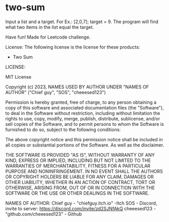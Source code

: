 # two-sum
Input a list and a target. For Ex.: [2,0,7]; target = 9.
The program will find what two items in the list equal the target. 

Have fun! Made for Leetcode challenge.

License:
The following license is the license for these products:
 - Two Sum

LICENSE:

MIT License

Copyright (c) 2023, NAMES USED BY AUTHOR UNDER "NAMES OF AUTHOR" ("Chief guy", "SOS", "cheeesed123")

Permission is hereby granted, free of charge, to any person obtaining a copy
of this software and associated documentation files (the "Software"), to deal
in the Software without restriction, including without limitation the rights
to use, copy, modify, merge, publish, distribute, sublicense, and/or sell
copies of the Software, and to permit persons to whom the Software is
furnished to do so, subject to the following conditions:

The above copyright notice and this permission notice shall be included in all
copies or substantial portions of the Software. As well as the disclaimer.

THE SOFTWARE IS PROVIDED "AS IS", WITHOUT WARRANTY OF ANY KIND, EXPRESS OR
IMPLIED, INCLUDING BUT NOT LIMITED TO THE WARRANTIES OF MERCHANTABILITY,
FITNESS FOR A PARTICULAR PURPOSE AND NONINFRINGEMENT. IN NO EVENT SHALL THE
AUTHORS OR COPYRIGHT HOLDERS BE LIABLE FOR ANY CLAIM, DAMAGES OR OTHER
LIABILITY, WHETHER IN AN ACTION OF CONTRACT, TORT OR OTHERWISE, ARISING FROM,
OUT OF OR IN CONNECTION WITH THE SOFTWARE OR THE USE OR OTHER DEALINGS IN THE
SOFTWARE.

NAMES OF AUTHOR:
Chief guy - "chiefguy.itch.io" -Itch
SOS - Discord, invite to server: https://discord.com/invite/zd2SJNfAkQ
cheeesed123 - "github.com/cheeesed123" - Github
